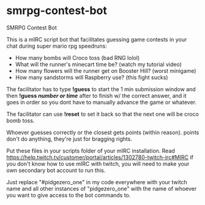 # smrpg-contest-bot
SMRPG Contest Bot

This is a mIRC script bot that facilitates guessing game contests in your chat during super mario rpg speedruns:
- How many bombs will Croco toss (bad RNG lolol)
- What will the runner's minecart time be? (watch my tutorial video)
- How many flowers will the runner get on Booster Hill? (worst minigame)
- How many sandstorms will Raspberry use? (this fight sucks)

The facilitator has to type **!guess** to start the 1 min submission window and then **!guess *number or time*** after to finish w/ the correct answer, and it goes in order so you dont have to manually advance the game or whatever.

The facilitator can use **!reset** to set it back so that the next one will be croco bomb toss.

Whoever guesses correctly or the closest gets points (within reason). points don't do anything, they're just for bragging rights.

Put these files in your scripts folder of your mIRC installation. Read https://help.twitch.tv/customer/portal/articles/1302780-twitch-irc#MIRC if you don't know how to use mIRC with twitch, you will need to make your own secondary bot account to run this.

Just replace "#pidgezero_one" in my code everywhere with your twitch name and all other instances of "pidgezero_one" with the name of whoever you want to give access to the bot commands to.
